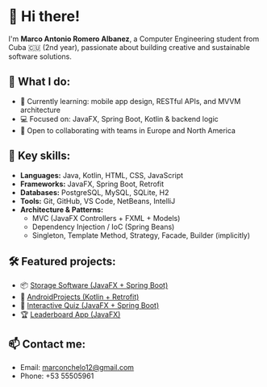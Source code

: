 # 👋 Hi there!

I'm **Marco Antonio Romero Albanez**, a Computer Engineering student from Cuba 🇨🇺 (2nd year), passionate about building creative and sustainable software solutions.

## 🔧 What I do:
- 🌱 Currently learning: mobile app design, RESTful APIs, and MVVM architecture  
- 💻 Focused on: JavaFX, Spring Boot, Kotlin & backend logic  
- 🚀 Open to collaborating with teams in Europe and North America  

## 🧠 Key skills:
- **Languages:** Java, Kotlin, HTML, CSS, JavaScript  
- **Frameworks:** JavaFX, Spring Boot, Retrofit  
- **Databases:** PostgreSQL, MySQL, SQLite, H2  
- **Tools:** Git, GitHub, VS Code, NetBeans, IntelliJ  
- **Architecture & Patterns:**  
  - MVC (JavaFX Controllers + FXML + Models)  
  - Dependency Injection / IoC (Spring Beans)  
  - Singleton, Template Method, Strategy, Facade, Builder (implicitly)

## 🛠 Featured projects:
- 📦 [Storage Software (JavaFX + Spring Boot)](https://github.com/MazMorr/Storage-Software-SpringBoot-Javafx.git)  
- 📱 [AndroidProjects (Kotlin + Retrofit)](https://github.com/MazMorr/All-my-Android-Applications.git)  
- 🧠 [Interactive Quiz (JavaFX + Spring Boot)](https://github.com/MazMorr/Quiz.git)  
- 🏆 [Leaderboard App (JavaFX)](https://github.com/MazMorr/Leaderboard-JavaFX.git)

## 📫 Contact me:
- Email: marconchelo12@gmail.com  
- Phone: +53 55505961
